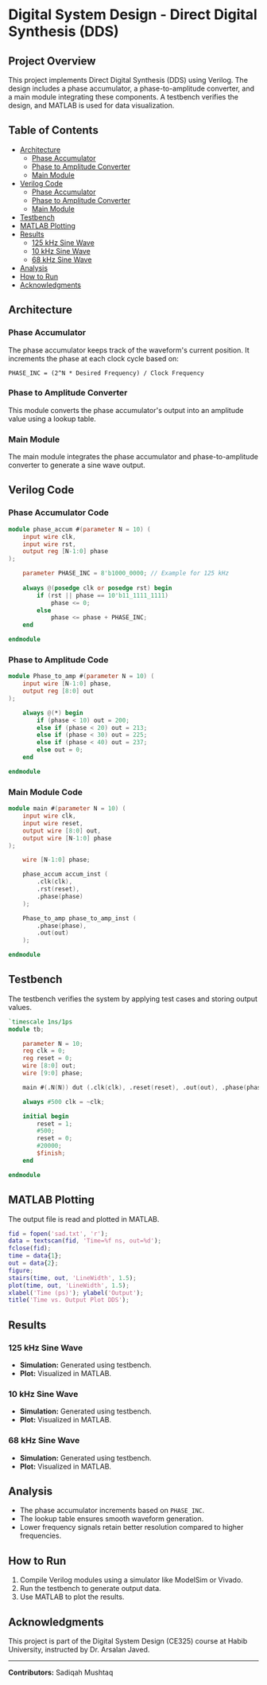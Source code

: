 # Digital System Design - Direct Digital Synthesis (DDS)

## Project Overview
This project implements Direct Digital Synthesis (DDS) using Verilog. The design includes a phase accumulator, a phase-to-amplitude converter, and a main module integrating these components. A testbench verifies the design, and MATLAB is used for data visualization.

## Table of Contents
- [Architecture](#architecture)
  - [Phase Accumulator](#phase-accumulator)
  - [Phase to Amplitude Converter](#phase-to-amplitude-converter)
  - [Main Module](#main-module)
- [Verilog Code](#verilog-code)
  - [Phase Accumulator](#phase-accumulator-code)
  - [Phase to Amplitude Converter](#phase-to-amplitude-code)
  - [Main Module](#main-module-code)
- [Testbench](#testbench)
- [MATLAB Plotting](#matlab-plotting)
- [Results](#results)
  - [125 kHz Sine Wave](#125-khz-sine-wave)
  - [10 kHz Sine Wave](#10-khz-sine-wave)
  - [68 kHz Sine Wave](#68-khz-sine-wave)
- [Analysis](#analysis)
- [How to Run](#how-to-run)
- [Acknowledgments](#acknowledgments)

## Architecture
### Phase Accumulator
The phase accumulator keeps track of the waveform's current position. It increments the phase at each clock cycle based on:

```
PHASE_INC = (2^N * Desired Frequency) / Clock Frequency
```

### Phase to Amplitude Converter
This module converts the phase accumulator's output into an amplitude value using a lookup table.

### Main Module
The main module integrates the phase accumulator and phase-to-amplitude converter to generate a sine wave output.

## Verilog Code
### Phase Accumulator Code
```verilog
module phase_accum #(parameter N = 10) (
    input wire clk,
    input wire rst,
    output reg [N-1:0] phase
);

    parameter PHASE_INC = 8'b1000_0000; // Example for 125 kHz
    
    always @(posedge clk or posedge rst) begin
        if (rst || phase == 10'b11_1111_1111)
            phase <= 0;
        else
            phase <= phase + PHASE_INC;
    end

endmodule
```

### Phase to Amplitude Code
```verilog
module Phase_to_amp #(parameter N = 10) (
    input wire [N-1:0] phase,
    output reg [8:0] out
);

    always @(*) begin
        if (phase < 10) out = 200;
        else if (phase < 20) out = 213;
        else if (phase < 30) out = 225;
        else if (phase < 40) out = 237;
        else out = 0;
    end

endmodule
```

### Main Module Code
```verilog
module main #(parameter N = 10) (
    input wire clk,
    input wire reset,
    output wire [8:0] out,
    output wire [N-1:0] phase
);

    wire [N-1:0] phase;

    phase_accum accum_inst (
        .clk(clk),
        .rst(reset),
        .phase(phase)
    );

    Phase_to_amp phase_to_amp_inst (
        .phase(phase),
        .out(out)
    );

endmodule
```

## Testbench
The testbench verifies the system by applying test cases and storing output values.

```verilog
`timescale 1ns/1ps
module tb;

    parameter N = 10;
    reg clk = 0;
    reg reset = 0;
    wire [8:0] out;
    wire [9:0] phase;

    main #(.N(N)) dut (.clk(clk), .reset(reset), .out(out), .phase(phase));

    always #500 clk = ~clk;

    initial begin
        reset = 1;
        #500;
        reset = 0;
        #20000;
        $finish;
    end

endmodule
```

## MATLAB Plotting
The output file is read and plotted in MATLAB.

```matlab
fid = fopen('sad.txt', 'r');
data = textscan(fid, 'Time=%f ns, out=%d');
fclose(fid);
time = data{1};
out = data{2};
figure;
stairs(time, out, 'LineWidth', 1.5);
plot(time, out, 'LineWidth', 1.5);
xlabel('Time (ps)'); ylabel('Output');
title('Time vs. Output Plot DDS');
```

## Results
### 125 kHz Sine Wave
- **Simulation:** Generated using testbench.
- **Plot:** Visualized in MATLAB.

### 10 kHz Sine Wave
- **Simulation:** Generated using testbench.
- **Plot:** Visualized in MATLAB.

### 68 kHz Sine Wave
- **Simulation:** Generated using testbench.
- **Plot:** Visualized in MATLAB.

## Analysis
- The phase accumulator increments based on `PHASE_INC`.
- The lookup table ensures smooth waveform generation.
- Lower frequency signals retain better resolution compared to higher frequencies.

## How to Run
1. Compile Verilog modules using a simulator like ModelSim or Vivado.
2. Run the testbench to generate output data.
3. Use MATLAB to plot the results.

## Acknowledgments
This project is part of the Digital System Design (CE325) course at Habib University, instructed by Dr. Arsalan Javed.

---
**Contributors:** Sadiqah Mushtaq
